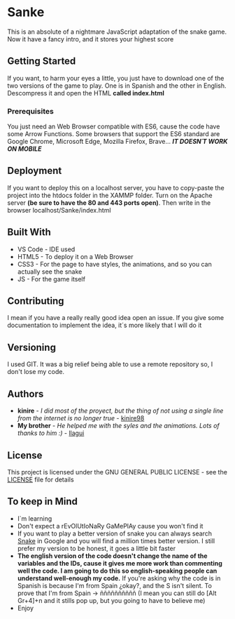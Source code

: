 # Sanke

This is an absolute of a nightmare JavaScript adaptation of the snake game. Now it have a fancy intro, and it stores your highest score

## Getting Started

If you want, to harm your eyes a little, you just have to download one of the two versions of the game to play. One is in Spanish and the other in English. Descompress it and open the HTML **called index.html**

### Prerequisites

You just need an Web Browser compatible with ES6, cause the code have some Arrow Functions. Some browsers that support the ES6 standard are Google Chrome, Microsoft Edge, Mozilla Firefox, Brave... ***IT DOESN´T WORK ON MOBILE***

## Deployment

If you want to deploy this on a localhost server, you have to copy-paste the project into the htdocs folder in the XAMMP folder. Turn on the Apache server **(be sure to have the 80 and 443 ports open)**. Then write in the browser localhost/Sanke/index.html

## Built With

* VS Code - IDE used
* HTML5 - To deploy it on a Web Browser
* CSS3 - For the page to have styles, the animations, and so you can actually see the snake
* JS - For the game itself

## Contributing

I mean if you have a really really good idea open an issue. If you give some documentation to implement the idea, it´s more likely that I will do it

## Versioning

I used GIT. It was a big relief being able to use a remote repository so, I don't lose my code.

## Authors

* **kinire** - *I did most of the proyect, but the thing of not using a single line from the internet is no longer true* - [kinire98](https://github.com/kinire98)
* **My brother** - *He helped me with the syles and the animations. Lots of thanks to him  :)* - [llagui](https://github.com/llagui)


## License

This project is licensed under the GNU GENERAL PUBLIC LICENSE  - see the [LICENSE](LICENSE.md) file for details

## To keep in Mind

* I`m learning
* Don't expect a rEvOlUtIoNaRy GaMePlAy cause you won't find it
* If you want to play a better version of snake you can always search [Snake](https://www.google.com/search?q=snake) in Google and you will find a million times better version. I still prefer my version to be honest, it goes a little bit faster
* __The english version of the code doesn't change the name of the variables and the IDs, cause it gives me more work than commenting well the code. I am going to do this so english-speaking people can understand well-enough my code.__ If you're asking why the code is in Spanish is because I'm from Spain ¿okay?, and the S isn't silent. To prove that I'm from Spain -> ññññññññññ (I mean you can still do [Alt Gr+4]+n and it stills pop up, but you going to have to believe me)
* Enjoy